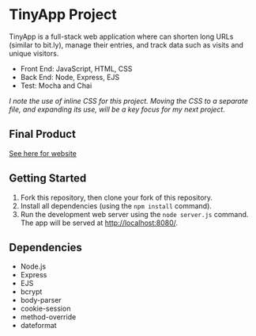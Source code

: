 # TinyApp Project

TinyApp is a full-stack web application where can shorten long URLs (similar to bit.ly), manage their entries, and track data such as visits and unique visitors.

- Front End: JavaScript, HTML, CSS
- Back End: Node, Express, EJS
- Test: Mocha and Chai

*I note the use of inline CSS for this project. Moving the CSS to a separate file, and expanding its use, will be a key focus for my next project.*

## Final Product

[See here for website](https://project-tinyapp.herokuapp.com/)

## Getting Started

1. Fork this repository, then clone your fork of this repository.
2. Install all dependencies (using the `npm install` command).
3. Run the development web server using the `node server.js` command. The app will be served at <http://localhost:8080/>.

## Dependencies

- Node.js
- Express
- EJS
- bcrypt
- body-parser
- cookie-session
- method-override
- dateformat